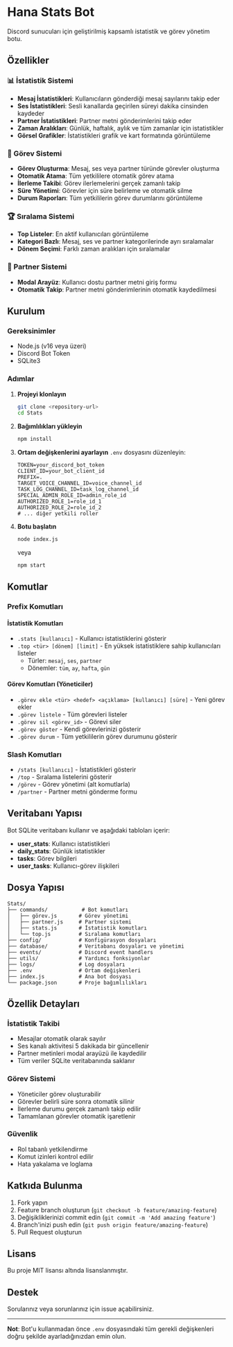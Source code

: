 # Hana Stats Bot

Discord sunucuları için geliştirilmiş kapsamlı istatistik ve görev yönetim botu.

## Özellikler

### 📊 İstatistik Sistemi
- **Mesaj İstatistikleri**: Kullanıcıların gönderdiği mesaj sayılarını takip eder
- **Ses İstatistikleri**: Sesli kanallarda geçirilen süreyi dakika cinsinden kaydeder
- **Partner İstatistikleri**: Partner metni gönderimlerini takip eder
- **Zaman Aralıkları**: Günlük, haftalık, aylık ve tüm zamanlar için istatistikler
- **Görsel Grafikler**: İstatistikleri grafik ve kart formatında görüntüleme

### 🎯 Görev Sistemi
- **Görev Oluşturma**: Mesaj, ses veya partner türünde görevler oluşturma
- **Otomatik Atama**: Tüm yetkililere otomatik görev atama
- **İlerleme Takibi**: Görev ilerlemelerini gerçek zamanlı takip
- **Süre Yönetimi**: Görevler için süre belirleme ve otomatik silme
- **Durum Raporları**: Tüm yetkililerin görev durumlarını görüntüleme

### 🏆 Sıralama Sistemi
- **Top Listeler**: En aktif kullanıcıları görüntüleme
- **Kategori Bazlı**: Mesaj, ses ve partner kategorilerinde ayrı sıralamalar
- **Dönem Seçimi**: Farklı zaman aralıkları için sıralamalar

### 🤝 Partner Sistemi
- **Modal Arayüz**: Kullanıcı dostu partner metni giriş formu
- **Otomatik Takip**: Partner metni gönderimlerinin otomatik kaydedilmesi

## Kurulum

### Gereksinimler
- Node.js (v16 veya üzeri)
- Discord Bot Token
- SQLite3

### Adımlar

1. **Projeyi klonlayın**
   ```bash
   git clone <repository-url>
   cd Stats
   ```

2. **Bağımlılıkları yükleyin**
   ```bash
   npm install
   ```

3. **Ortam değişkenlerini ayarlayın**
   `.env` dosyasını düzenleyin:
   ```env
   TOKEN=your_discord_bot_token
   CLIENT_ID=your_bot_client_id
   PREFIX=.
   TARGET_VOICE_CHANNEL_ID=voice_channel_id
   TASK_LOG_CHANNEL_ID=task_log_channel_id
   SPECIAL_ADMIN_ROLE_ID=admin_role_id
   AUTHORIZED_ROLE_1=role_id_1
   AUTHORIZED_ROLE_2=role_id_2
   # ... diğer yetkili roller
   ```

4. **Botu başlatın**
   ```bash
   node index.js
   ```
   veya
   ```bash
   npm start
   ```

## Komutlar

### Prefix Komutları

#### İstatistik Komutları
- `.stats [kullanıcı]` - Kullanıcı istatistiklerini gösterir
- `.top <tür> [dönem] [limit]` - En yüksek istatistiklere sahip kullanıcıları listeler
  - Türler: `mesaj`, `ses`, `partner`
  - Dönemler: `tüm`, `ay`, `hafta`, `gün`

#### Görev Komutları (Yöneticiler)
- `.görev ekle <tür> <hedef> <açıklama> [kullanıcı] [süre]` - Yeni görev ekler
- `.görev listele` - Tüm görevleri listeler
- `.görev sil <görev_id>` - Görevi siler
- `.görev göster` - Kendi görevlerinizi gösterir
- `.görev durum` - Tüm yetkililerin görev durumunu gösterir

### Slash Komutları

- `/stats [kullanıcı]` - İstatistikleri gösterir
- `/top` - Sıralama listelerini gösterir
- `/görev` - Görev yönetimi (alt komutlarla)
- `/partner` - Partner metni gönderme formu

## Veritabanı Yapısı

Bot SQLite veritabanı kullanır ve aşağıdaki tabloları içerir:

- **user_stats**: Kullanıcı istatistikleri
- **daily_stats**: Günlük istatistikler
- **tasks**: Görev bilgileri
- **user_tasks**: Kullanıcı-görev ilişkileri

## Dosya Yapısı

```
Stats/
├── commands/           # Bot komutları
│   ├── görev.js       # Görev yönetimi
│   ├── partner.js     # Partner sistemi
│   ├── stats.js       # İstatistik komutları
│   └── top.js         # Sıralama komutları
├── config/            # Konfigürasyon dosyaları
├── database/          # Veritabanı dosyaları ve yönetimi
├── events/            # Discord event handlers
├── utils/             # Yardımcı fonksiyonlar
├── logs/              # Log dosyaları
├── .env               # Ortam değişkenleri
├── index.js           # Ana bot dosyası
└── package.json       # Proje bağımlılıkları
```

## Özellik Detayları

### İstatistik Takibi
- Mesajlar otomatik olarak sayılır
- Ses kanalı aktivitesi 5 dakikada bir güncellenir
- Partner metinleri modal arayüzü ile kaydedilir
- Tüm veriler SQLite veritabanında saklanır

### Görev Sistemi
- Yöneticiler görev oluşturabilir
- Görevler belirli süre sonra otomatik silinir
- İlerleme durumu gerçek zamanlı takip edilir
- Tamamlanan görevler otomatik işaretlenir

### Güvenlik
- Rol tabanlı yetkilendirme
- Komut izinleri kontrol edilir
- Hata yakalama ve loglama

## Katkıda Bulunma

1. Fork yapın
2. Feature branch oluşturun (`git checkout -b feature/amazing-feature`)
3. Değişikliklerinizi commit edin (`git commit -m 'Add amazing feature'`)
4. Branch'inizi push edin (`git push origin feature/amazing-feature`)
5. Pull Request oluşturun

## Lisans

Bu proje MIT lisansı altında lisanslanmıştır.

## Destek

Sorularınız veya sorunlarınız için issue açabilirsiniz.

---

**Not**: Bot'u kullanmadan önce `.env` dosyasındaki tüm gerekli değişkenleri doğru şekilde ayarladığınızdan emin olun.
